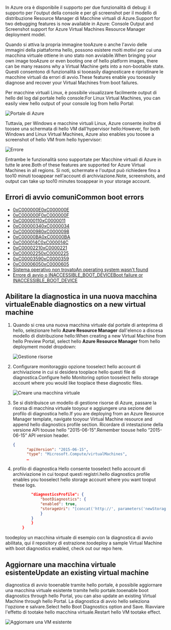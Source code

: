 <span data-ttu-id="ab9f1-101">In Azure ora è disponibile il supporto per due funzionalità di debug: il supporto per l'output della console e per gli screenshot per il modello di distribuzione Resource Manager di Macchine virtuali di Azure.</span><span class="sxs-lookup"><span data-stu-id="ab9f1-101">Support for two debugging features is now available in Azure: Console Output and Screenshot support for Azure Virtual Machines Resource Manager deployment model.</span></span> 

<span data-ttu-id="ab9f1-102">Quando si attiva la propria immagine tooAzure o anche l'avvio delle immagini della piattaforma hello, possono esistere molti motivi per cui una macchina virtuale ottiene in uno stato non avviabile.</span><span class="sxs-lookup"><span data-stu-id="ab9f1-102">When bringing your own image tooAzure or even booting one of hello platform images, there can be many reasons why a Virtual Machine gets into a non-bootable state.</span></span> <span data-ttu-id="ab9f1-103">Questi consentono di funzionalità si tooeasily diagnosticare e ripristinare le macchine virtuali da errori di avvio.</span><span class="sxs-lookup"><span data-stu-id="ab9f1-103">These features enable you tooeasily diagnose and recover your Virtual Machines from boot failures.</span></span>

<span data-ttu-id="ab9f1-104">Per macchine virtuali Linux, è possibile visualizzare facilmente output di hello del log dal portale hello console:</span><span class="sxs-lookup"><span data-stu-id="ab9f1-104">For Linux Virtual Machines, you can easily view hello output of your console log from hello Portal:</span></span>

![Portale di Azure](./media/virtual-machines-common-boot-diagnostics/screenshot1.png)
 
<span data-ttu-id="ab9f1-106">Tuttavia, per Windows e macchine virtuali Linux, Azure consente inoltre di toosee una schermata di hello VM dall'hypervisor hello:</span><span class="sxs-lookup"><span data-stu-id="ab9f1-106">However, for both Windows and Linux Virtual Machines, Azure also enables you toosee a screenshot of hello VM from hello hypervisor:</span></span>

![Errore](./media/virtual-machines-common-boot-diagnostics/screenshot2.png)

<span data-ttu-id="ab9f1-108">Entrambe le funzionalità sono supportate per Macchine virtuali di Azure in tutte le aree.</span><span class="sxs-lookup"><span data-stu-id="ab9f1-108">Both of these features are supported for Azure Virtual Machines in all regions.</span></span> <span data-ttu-id="ab9f1-109">Si noti, schermate e l'output può richiedere fino a too10 minuti tooappear nell'account di archiviazione.</span><span class="sxs-lookup"><span data-stu-id="ab9f1-109">Note, screenshots, and output can take up too10 minutes tooappear in your storage account.</span></span>

## <a name="common-boot-errors"></a><span data-ttu-id="ab9f1-110">Errori di avvio comuni</span><span class="sxs-lookup"><span data-stu-id="ab9f1-110">Common boot errors</span></span>

- [<span data-ttu-id="ab9f1-111">0xC000000E</span><span class="sxs-lookup"><span data-stu-id="ab9f1-111">0xC000000E</span></span>](https://support.microsoft.com/help/4010129)
- [<span data-ttu-id="ab9f1-112">0xC000000F</span><span class="sxs-lookup"><span data-stu-id="ab9f1-112">0xC000000F</span></span>](https://support.microsoft.com/help/4010130)
- [<span data-ttu-id="ab9f1-113">0xC0000011</span><span class="sxs-lookup"><span data-stu-id="ab9f1-113">0xC0000011</span></span>](https://support.microsoft.com/help/4010134)
- [<span data-ttu-id="ab9f1-114">0xC0000034</span><span class="sxs-lookup"><span data-stu-id="ab9f1-114">0xC0000034</span></span>](https://support.microsoft.com/help/4010140)
- [<span data-ttu-id="ab9f1-115">0xC0000098</span><span class="sxs-lookup"><span data-stu-id="ab9f1-115">0xC0000098</span></span>](https://support.microsoft.com/help/4010137)
- [<span data-ttu-id="ab9f1-116">0xC00000BA</span><span class="sxs-lookup"><span data-stu-id="ab9f1-116">0xC00000BA</span></span>](https://support.microsoft.com/help/4010136)
- [<span data-ttu-id="ab9f1-117">0xC000014C</span><span class="sxs-lookup"><span data-stu-id="ab9f1-117">0xC000014C</span></span>](https://support.microsoft.com/help/4010141)
- [<span data-ttu-id="ab9f1-118">0xC0000221</span><span class="sxs-lookup"><span data-stu-id="ab9f1-118">0xC0000221</span></span>](https://support.microsoft.com/help/4010132)
- [<span data-ttu-id="ab9f1-119">0xC0000225</span><span class="sxs-lookup"><span data-stu-id="ab9f1-119">0xC0000225</span></span>](https://support.microsoft.com/help/4010138)
- [<span data-ttu-id="ab9f1-120">0xC0000359</span><span class="sxs-lookup"><span data-stu-id="ab9f1-120">0xC0000359</span></span>](https://support.microsoft.com/help/4010135)
- [<span data-ttu-id="ab9f1-121">0xC0000605</span><span class="sxs-lookup"><span data-stu-id="ab9f1-121">0xC0000605</span></span>](https://support.microsoft.com/help/4010131)
- [<span data-ttu-id="ab9f1-122">Sistema operativo non trovato</span><span class="sxs-lookup"><span data-stu-id="ab9f1-122">An operating system wasn't found</span></span>](https://support.microsoft.com/help/4010142)
- [<span data-ttu-id="ab9f1-123">Errore di avvio o INACCESSIBLE_BOOT_DEVICE</span><span class="sxs-lookup"><span data-stu-id="ab9f1-123">Boot failure or INACCESSIBLE_BOOT_DEVICE</span></span>](https://support.microsoft.com/help/4010143)

## <a name="enable-diagnostics-on-a-new-virtual-machine"></a><span data-ttu-id="ab9f1-124">Abilitare la diagnostica in una nuova macchina virtuale</span><span class="sxs-lookup"><span data-stu-id="ab9f1-124">Enable diagnostics on a new virtual machine</span></span>
1. <span data-ttu-id="ab9f1-125">Quando si crea una nuova macchina virtuale dal portale di anteprima di hello, selezionare hello **Azure Resource Manager** dall'elenco a discesa modello di distribuzione hello:</span><span class="sxs-lookup"><span data-stu-id="ab9f1-125">When creating a new Virtual Machine from hello Preview Portal, select hello **Azure Resource Manager** from hello deployment model dropdown:</span></span>
 
    ![Gestione risorse](./media/virtual-machines-common-boot-diagnostics/screenshot3.jpg)

2. <span data-ttu-id="ab9f1-127">Configurare monitoraggio opzione tooselect hello account di archiviazione in cui si desidera tooplace hello questi file di diagnostica.</span><span class="sxs-lookup"><span data-stu-id="ab9f1-127">Configure hello Monitoring option tooselect hello storage account where you would like tooplace these diagnostic files.</span></span>
 
    ![Creare una macchina virtuale](./media/virtual-machines-common-boot-diagnostics/screenshot4.jpg)

3. <span data-ttu-id="ab9f1-129">Se si distribuisce un modello di gestione risorse di Azure, passare la risorsa di macchina virtuale tooyour e aggiungere una sezione del profilo di diagnostica hello.</span><span class="sxs-lookup"><span data-stu-id="ab9f1-129">If you are deploying from an Azure Resource Manager template, navigate tooyour Virtual Machine resource and append hello diagnostics profile section.</span></span> <span data-ttu-id="ab9f1-130">Ricordare di intestazione della versione API toouse hello "2015-06-15".</span><span class="sxs-lookup"><span data-stu-id="ab9f1-130">Remember toouse hello “2015-06-15” API version header.</span></span>

    ```json
    {
          "apiVersion": "2015-06-15",
          "type": "Microsoft.Compute/virtualMachines",
          … 
    ```

4. <span data-ttu-id="ab9f1-131">profilo di diagnostica Hello consente tooselect hello account di archiviazione in cui tooput questi registri.</span><span class="sxs-lookup"><span data-stu-id="ab9f1-131">hello diagnostics profile enables you tooselect hello storage account where you want tooput these logs.</span></span>

    ```json
            "diagnosticsProfile": {
                "bootDiagnostics": {
                "enabled": true,
                "storageUri": "[concat('http://', parameters('newStorageAccountName'), '.blob.core.windows.net')]"
                }
            }
            }
        }
    ```

<span data-ttu-id="ab9f1-132">toodeploy un macchina virtuale di esempio con la diagnostica di avvio abilitata, qui il repository di estrazione.</span><span class="sxs-lookup"><span data-stu-id="ab9f1-132">toodeploy a sample Virtual Machine with boot diagnostics enabled, check out our repo here.</span></span>

## <a name="update-an-existing-virtual-machine"></a><span data-ttu-id="ab9f1-133">Aggiornare una macchina virtuale esistente</span><span class="sxs-lookup"><span data-stu-id="ab9f1-133">Update an existing virtual machine</span></span> ##

<span data-ttu-id="ab9f1-134">diagnostica di avvio tooenable tramite hello portale, è possibile aggiornare una macchina virtuale esistente tramite hello portale.</span><span class="sxs-lookup"><span data-stu-id="ab9f1-134">tooenable boot diagnostics through hello Portal, you can also update an existing Virtual Machine through hello Portal.</span></span> <span data-ttu-id="ab9f1-135">La diagnostica di avvio hello seleziona l'opzione e salvare.</span><span class="sxs-lookup"><span data-stu-id="ab9f1-135">Select hello Boot Diagnostics option and Save.</span></span> <span data-ttu-id="ab9f1-136">Riavviare l'effetto di tootake hello macchina virtuale.</span><span class="sxs-lookup"><span data-stu-id="ab9f1-136">Restart hello VM tootake effect.</span></span>

![Aggiornare una VM esistente](./media/virtual-machines-common-boot-diagnostics/screenshot5.png)

